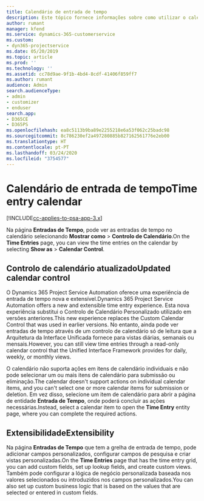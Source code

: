 ```yaml
---
title: Calendário de entrada de tempo
description: Este tópico fornece informações sobre como utilizar o calendário de entrada de tempo.
author: rumant
manager: kfend
ms.service: dynamics-365-customerservice
ms.custom:
- dyn365-projectservice
ms.date: 05/20/2019
ms.topic: article
ms.prod: ''
ms.technology: ''
ms.assetid: cc78d9ae-9f1b-4bd4-8cdf-41406f859ff7
ms.author: rumant
audience: Admin
search.audienceType:
- admin
- customizer
- enduser
search.app:
- D365CE
- D365PS
ms.openlocfilehash: ea8c5113b9ba89e2255218e6a53f062c25badc98
ms.sourcegitcommit: 8c786230ef2a497280885b827162561776e2eb00
ms.translationtype: HT
ms.contentlocale: pt-PT
ms.lasthandoff: 03/24/2020
ms.locfileid: "3754577"
---
```

# <a name="time-entry-calendar"></a><span data-ttu-id="3a30d-103">Calendário de entrada de tempo</span><span class="sxs-lookup"><span data-stu-id="3a30d-103">Time entry calendar</span></span>

[!INCLUDE[cc-applies-to-psa-app-3.x](../includes/cc-applies-to-psa-app-3x.md)]

<span data-ttu-id="3a30d-104">Na página **Entradas de Tempo**, pode ver as entradas de tempo no calendário selecionando **Mostrar como** \> **Controlo de Calendário**.</span><span class="sxs-lookup"><span data-stu-id="3a30d-104">On the **Time Entries** page, you can view the time entries on the calendar by selecting **Show as** \> **Calendar Control**.</span></span>

## <a name="updated-calendar-control"></a><span data-ttu-id="3a30d-105">Controlo de calendário atualizado</span><span class="sxs-lookup"><span data-stu-id="3a30d-105">Updated calendar control</span></span>

<span data-ttu-id="3a30d-106">O Dynamics 365 Project Service Automation oferece uma experiência de entrada de tempo nova e extensível.</span><span class="sxs-lookup"><span data-stu-id="3a30d-106">Dynamics 365 Project Service Automation offers a new and extensible time entry experience.</span></span> <span data-ttu-id="3a30d-107">Esta nova experiência substitui o Controlo de Calendário Personalizado utilizado em versões anteriores.</span><span class="sxs-lookup"><span data-stu-id="3a30d-107">This new experience replaces the Custom Calendar Control that was used in earlier versions.</span></span> <span data-ttu-id="3a30d-108">No entanto, ainda pode ver entradas de tempo através de um controlo de calendário só de leitura que a Arquitetura da Interface Unificada fornece para vistas diárias, semanais ou mensais.</span><span class="sxs-lookup"><span data-stu-id="3a30d-108">However, you can still view time entries through a read-only calendar control that the Unified Interface Framework provides for daily, weekly, or monthly views.</span></span>

<span data-ttu-id="3a30d-109">O calendário não suporta ações em itens de calendário individuais e não pode selecionar um ou mais itens de calendário para submissão ou eliminação.</span><span class="sxs-lookup"><span data-stu-id="3a30d-109">The calendar doesn't support actions on individual calendar items, and you can't select one or more calendar items for submission or deletion.</span></span> <span data-ttu-id="3a30d-110">Em vez disso, selecione um item de calendário para abrir a página de entidade **Entrada de Tempo**, onde poderá concluir as ações necessárias.</span><span class="sxs-lookup"><span data-stu-id="3a30d-110">Instead, select a calendar item to open the **Time Entry** entity page, where you can complete the required actions.</span></span>

## <a name="extensibility"></a><span data-ttu-id="3a30d-111">Extensibilidade</span><span class="sxs-lookup"><span data-stu-id="3a30d-111">Extensibility</span></span>

<span data-ttu-id="3a30d-112">Na página **Entradas de Tempo** que tem a grelha de entrada de tempo, pode adicionar campos personalizados, configurar campos de pesquisa e criar vistas personalizadas.</span><span class="sxs-lookup"><span data-stu-id="3a30d-112">On the **Time Entries** page that has the time entry grid, you can add custom fields, set up lookup fields, and create custom views.</span></span> <span data-ttu-id="3a30d-113">Também pode configurar a lógica de negócio personalizada baseada nos valores selecionados ou introduzidos nos campos personalizados.</span><span class="sxs-lookup"><span data-stu-id="3a30d-113">You can also set up custom business logic that is based on the values that are selected or entered in custom fields.</span></span>
